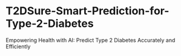 # T2DSure-Smart-Prediction-for-Type-2-Diabetes
Empowering Health with AI: Predict Type 2 Diabetes Accurately and Efficiently
